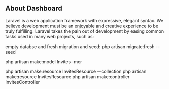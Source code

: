 ## About Dashboard

Laravel is a web application framework with expressive, elegant syntax. We believe development must be an enjoyable and creative experience to be truly fulfilling. Laravel takes the pain out of development by easing common tasks used in many web projects, such as:

empty databse and fresh migration and seed:
  php artisan migrate:fresh --seed
  
  php artisan make:model Invites -mcr

  php artisan make:resource InvitesResource --collection
  php artisan make:resource InvitesResource
  php artisan make:controller InvitesController